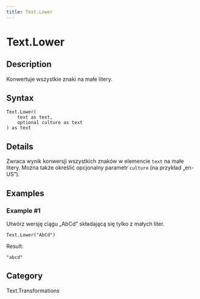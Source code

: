 ```yaml
---
title: Text.Lower
---
```


# Text.Lower


## Description

Konwertuje wszystkie znaki na małe litery.


## Syntax

```powerquery
Text.Lower(
    text as text,
    optional culture as text
) as text
```


## Details

Zwraca wynik konwersji wszystkich znaków w elemencie <code>text</code> na małe litery. Można także określić opcjonalny parametr <code>culture</code> (na przykład „en-US”).


## Examples

### Example #1 
Utwórz wersję ciągu „AbCd” składającą się tylko z małych liter.
```powerquery
Text.Lower("AbCd")
```

Result: 
```powerquery
"abcd"
```




## Category
Text.Transformations
